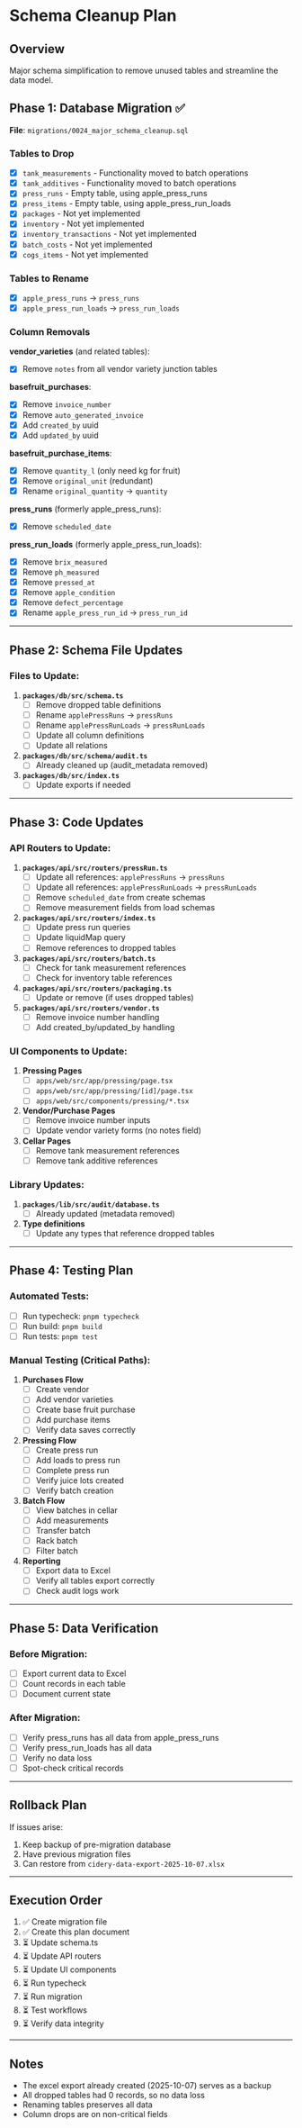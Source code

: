 # Schema Cleanup Plan

## Overview
Major schema simplification to remove unused tables and streamline the data model.

## Phase 1: Database Migration ✅
**File**: `migrations/0024_major_schema_cleanup.sql`

### Tables to Drop
- [x] `tank_measurements` - Functionality moved to batch operations
- [x] `tank_additives` - Functionality moved to batch operations
- [x] `press_runs` - Empty table, using apple_press_runs
- [x] `press_items` - Empty table, using apple_press_run_loads
- [x] `packages` - Not yet implemented
- [x] `inventory` - Not yet implemented
- [x] `inventory_transactions` - Not yet implemented
- [x] `batch_costs` - Not yet implemented
- [x] `cogs_items` - Not yet implemented

### Tables to Rename
- [x] `apple_press_runs` → `press_runs`
- [x] `apple_press_run_loads` → `press_run_loads`

### Column Removals

**vendor_varieties** (and related tables):
- [x] Remove `notes` from all vendor variety junction tables

**basefruit_purchases**:
- [x] Remove `invoice_number`
- [x] Remove `auto_generated_invoice`
- [x] Add `created_by` uuid
- [x] Add `updated_by` uuid

**basefruit_purchase_items**:
- [x] Remove `quantity_l` (only need kg for fruit)
- [x] Remove `original_unit` (redundant)
- [x] Rename `original_quantity` → `quantity`

**press_runs** (formerly apple_press_runs):
- [x] Remove `scheduled_date`

**press_run_loads** (formerly apple_press_run_loads):
- [x] Remove `brix_measured`
- [x] Remove `ph_measured`
- [x] Remove `pressed_at`
- [x] Remove `apple_condition`
- [x] Remove `defect_percentage`
- [x] Rename `apple_press_run_id` → `press_run_id`

---

## Phase 2: Schema File Updates

### Files to Update:
1. **`packages/db/src/schema.ts`**
   - [ ] Remove dropped table definitions
   - [ ] Rename `applePressRuns` → `pressRuns`
   - [ ] Rename `applePressRunLoads` → `pressRunLoads`
   - [ ] Update all column definitions
   - [ ] Update all relations

2. **`packages/db/src/schema/audit.ts`**
   - [ ] Already cleaned up (audit_metadata removed)

3. **`packages/db/src/index.ts`**
   - [ ] Update exports if needed

---

## Phase 3: Code Updates

### API Routers to Update:
1. **`packages/api/src/routers/pressRun.ts`**
   - [ ] Update all references: `applePressRuns` → `pressRuns`
   - [ ] Update all references: `applePressRunLoads` → `pressRunLoads`
   - [ ] Remove `scheduled_date` from create schemas
   - [ ] Remove measurement fields from load schemas

2. **`packages/api/src/routers/index.ts`**
   - [ ] Update press run queries
   - [ ] Update liquidMap query
   - [ ] Remove references to dropped tables

3. **`packages/api/src/routers/batch.ts`**
   - [ ] Check for tank measurement references
   - [ ] Check for inventory table references

4. **`packages/api/src/routers/packaging.ts`**
   - [ ] Update or remove (if uses dropped tables)

5. **`packages/api/src/routers/vendor.ts`**
   - [ ] Remove invoice number handling
   - [ ] Add created_by/updated_by handling

### UI Components to Update:
1. **Pressing Pages**
   - [ ] `apps/web/src/app/pressing/page.tsx`
   - [ ] `apps/web/src/app/pressing/[id]/page.tsx`
   - [ ] `apps/web/src/components/pressing/*.tsx`

2. **Vendor/Purchase Pages**
   - [ ] Remove invoice number inputs
   - [ ] Update vendor variety forms (no notes field)

3. **Cellar Pages**
   - [ ] Remove tank measurement references
   - [ ] Remove tank additive references

### Library Updates:
1. **`packages/lib/src/audit/database.ts`**
   - [ ] Already updated (metadata removed)

2. **Type definitions**
   - [ ] Update any types that reference dropped tables

---

## Phase 4: Testing Plan

### Automated Tests:
- [ ] Run typecheck: `pnpm typecheck`
- [ ] Run build: `pnpm build`
- [ ] Run tests: `pnpm test`

### Manual Testing (Critical Paths):
1. **Purchases Flow**
   - [ ] Create vendor
   - [ ] Add vendor varieties
   - [ ] Create base fruit purchase
   - [ ] Add purchase items
   - [ ] Verify data saves correctly

2. **Pressing Flow**
   - [ ] Create press run
   - [ ] Add loads to press run
   - [ ] Complete press run
   - [ ] Verify juice lots created
   - [ ] Verify batch creation

3. **Batch Flow**
   - [ ] View batches in cellar
   - [ ] Add measurements
   - [ ] Transfer batch
   - [ ] Rack batch
   - [ ] Filter batch

4. **Reporting**
   - [ ] Export data to Excel
   - [ ] Verify all tables export correctly
   - [ ] Check audit logs work

---

## Phase 5: Data Verification

### Before Migration:
- [ ] Export current data to Excel
- [ ] Count records in each table
- [ ] Document current state

### After Migration:
- [ ] Verify press_runs has all data from apple_press_runs
- [ ] Verify press_run_loads has all data
- [ ] Verify no data loss
- [ ] Spot-check critical records

---

## Rollback Plan

If issues arise:
1. Keep backup of pre-migration database
2. Have previous migration files
3. Can restore from `cidery-data-export-2025-10-07.xlsx`

---

## Execution Order

1. ✅ Create migration file
2. ✅ Create this plan document
3. ⏳ Update schema.ts
4. ⏳ Update API routers
5. ⏳ Update UI components
6. ⏳ Run typecheck
7. ⏳ Run migration
8. ⏳ Test workflows
9. ⏳ Verify data integrity

---

## Notes

- The excel export already created (2025-10-07) serves as a backup
- All dropped tables had 0 records, so no data loss
- Renaming tables preserves all data
- Column drops are on non-critical fields
